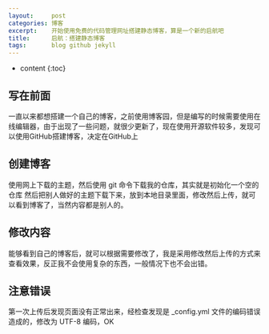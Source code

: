 ```yaml
---
layout:     post
categories: 博客
excerpt:    开始使用免费的代码管理网址搭建静态博客，算是一个新的启航吧
title:      启航：搭建静态博客
tags:       blog github jekyll
---
```


* content
{:toc}

## 写在前面
一直以来都想搭建一个自己的博客，之前使用博客园，但是编写的时候需要使用在线编辑器，由于出现了一些问题，就很少更新了，现在使用开源软件较多，发现可以使用GitHub搭建博客，决定在GitHub上

## 创建博客
使用网上下载的主题，然后使用 git 命令下载我的仓库，其实就是初始化一个空的仓库
然后把别人做好的主题下载下来，放到本地目录里面，修改然后上传，就可以看到博客了，当然内容都是别人的。

## 修改内容 
能够看到自己的博客后，就可以根据需要修改了，我是采用修改然后上传的方式来查看效果，反正我不会使用复杂的东西，一般情况下也不会出错。

## 注意错误
第一次上传后发现页面没有正常出来，经检查发现是 _config.yml 文件的编码错误造成的，修改为 UTF-8 编码，OK 

